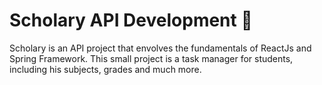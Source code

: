 # Scholary API Development 📘
Scholary is an API project that envolves the fundamentals of ReactJs and Spring Framework.
This small project is a task manager for students, including his subjects, grades and much more.
